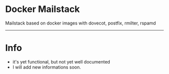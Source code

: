 Docker Mailstack
====

Mailstack based on docker images with dovecot, postfix, rmilter, rspamd

---
Info
===
- it's yet functional, but not yet well documented
- I will add new informations soon.
